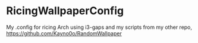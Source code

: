 # RicingWallpaperConfig
My .config for ricing Arch using i3-gaps and my scripts from my other repo, https://github.com/Kayno0o/RandomWallpaper
